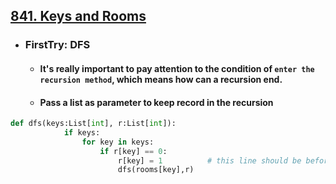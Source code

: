 ## [841. Keys and Rooms](https://leetcode.com/problems/keys-and-rooms/description/?envType=study-plan-v2&envId=leetcode-75)
- ### FirstTry: DFS
  - #### It's really important to pay attention to the condition of `enter the recursion method`, which means how can a recursion end.
  - #### Pass a list as parameter to keep record in the recursion
``` python
def dfs(keys:List[int], r:List[int]):
            if keys:
                for key in keys:
                    if r[key] == 0:
                        r[key] = 1          # this line should be before the next line, because this related to whether a recursion method could happen for the next generations
                        dfs(rooms[key],r)
```
